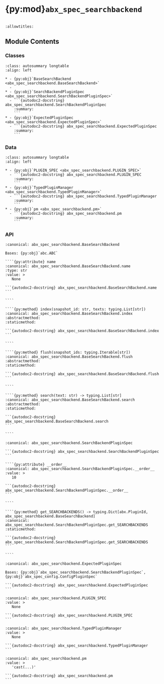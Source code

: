 # {py:mod}`abx_spec_searchbackend`

```{py:module} abx_spec_searchbackend
```

```{autodoc2-docstring} abx_spec_searchbackend
:allowtitles:
```

## Module Contents

### Classes

````{list-table}
:class: autosummary longtable
:align: left

* - {py:obj}`BaseSearchBackend <abx_spec_searchbackend.BaseSearchBackend>`
  -
* - {py:obj}`SearchBackendPluginSpec <abx_spec_searchbackend.SearchBackendPluginSpec>`
  - ```{autodoc2-docstring} abx_spec_searchbackend.SearchBackendPluginSpec
    :summary:
    ```
* - {py:obj}`ExpectedPluginSpec <abx_spec_searchbackend.ExpectedPluginSpec>`
  - ```{autodoc2-docstring} abx_spec_searchbackend.ExpectedPluginSpec
    :summary:
    ```
````

### Data

````{list-table}
:class: autosummary longtable
:align: left

* - {py:obj}`PLUGIN_SPEC <abx_spec_searchbackend.PLUGIN_SPEC>`
  - ```{autodoc2-docstring} abx_spec_searchbackend.PLUGIN_SPEC
    :summary:
    ```
* - {py:obj}`TypedPluginManager <abx_spec_searchbackend.TypedPluginManager>`
  - ```{autodoc2-docstring} abx_spec_searchbackend.TypedPluginManager
    :summary:
    ```
* - {py:obj}`pm <abx_spec_searchbackend.pm>`
  - ```{autodoc2-docstring} abx_spec_searchbackend.pm
    :summary:
    ```
````

### API

`````{py:class} BaseSearchBackend
:canonical: abx_spec_searchbackend.BaseSearchBackend

Bases: {py:obj}`abc.ABC`

````{py:attribute} name
:canonical: abx_spec_searchbackend.BaseSearchBackend.name
:type: str
:value: >
   None

```{autodoc2-docstring} abx_spec_searchbackend.BaseSearchBackend.name
```

````

````{py:method} index(snapshot_id: str, texts: typing.List[str])
:canonical: abx_spec_searchbackend.BaseSearchBackend.index
:abstractmethod:
:staticmethod:

```{autodoc2-docstring} abx_spec_searchbackend.BaseSearchBackend.index
```

````

````{py:method} flush(snapshot_ids: typing.Iterable[str])
:canonical: abx_spec_searchbackend.BaseSearchBackend.flush
:abstractmethod:
:staticmethod:

```{autodoc2-docstring} abx_spec_searchbackend.BaseSearchBackend.flush
```

````

````{py:method} search(text: str) -> typing.List[str]
:canonical: abx_spec_searchbackend.BaseSearchBackend.search
:abstractmethod:
:staticmethod:

```{autodoc2-docstring} abx_spec_searchbackend.BaseSearchBackend.search
```

````

`````

`````{py:class} SearchBackendPluginSpec
:canonical: abx_spec_searchbackend.SearchBackendPluginSpec

```{autodoc2-docstring} abx_spec_searchbackend.SearchBackendPluginSpec
```

````{py:attribute} __order__
:canonical: abx_spec_searchbackend.SearchBackendPluginSpec.__order__
:value: >
   10

```{autodoc2-docstring} abx_spec_searchbackend.SearchBackendPluginSpec.__order__
```

````

````{py:method} get_SEARCHBACKENDS() -> typing.Dict[abx.PluginId, abx_spec_searchbackend.BaseSearchBackend]
:canonical: abx_spec_searchbackend.SearchBackendPluginSpec.get_SEARCHBACKENDS
:staticmethod:

```{autodoc2-docstring} abx_spec_searchbackend.SearchBackendPluginSpec.get_SEARCHBACKENDS
```

````

`````

````{py:class} ExpectedPluginSpec
:canonical: abx_spec_searchbackend.ExpectedPluginSpec

Bases: {py:obj}`abx_spec_searchbackend.SearchBackendPluginSpec`, {py:obj}`abx_spec_config.ConfigPluginSpec`

```{autodoc2-docstring} abx_spec_searchbackend.ExpectedPluginSpec
```

````

````{py:data} PLUGIN_SPEC
:canonical: abx_spec_searchbackend.PLUGIN_SPEC
:value: >
   None

```{autodoc2-docstring} abx_spec_searchbackend.PLUGIN_SPEC
```

````

````{py:data} TypedPluginManager
:canonical: abx_spec_searchbackend.TypedPluginManager
:value: >
   None

```{autodoc2-docstring} abx_spec_searchbackend.TypedPluginManager
```

````

````{py:data} pm
:canonical: abx_spec_searchbackend.pm
:value: >
   'cast(...)'

```{autodoc2-docstring} abx_spec_searchbackend.pm
```

````
